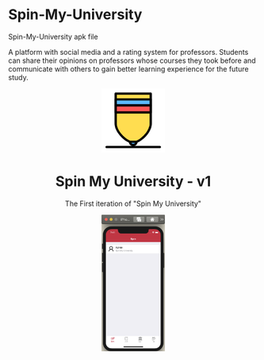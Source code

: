 # Spin-My-University
Spin-My-University apk file

A platform with social media and a rating system for professors. Students can share their opinions on professors whose courses they took before and communicate with others to gain better learning experience for the future study.

<div align="center">
  <img alt="Logo" src="https://raw.githubusercontent.com/xZengFux/Spin-My-University/master/src/images/tuoluo.png" width="128" />
</div>
<h1 align="center">
  Spin My University - v1
</h1>
<p align="center">
  The First iteration of "Spin My University"</a>
</p>
<div align="center">
  <img alt="Logo" src="https://raw.githubusercontent.com/xZengFux/Spin-My-University/master/src/images/chat.png" width="128" />
</div>

